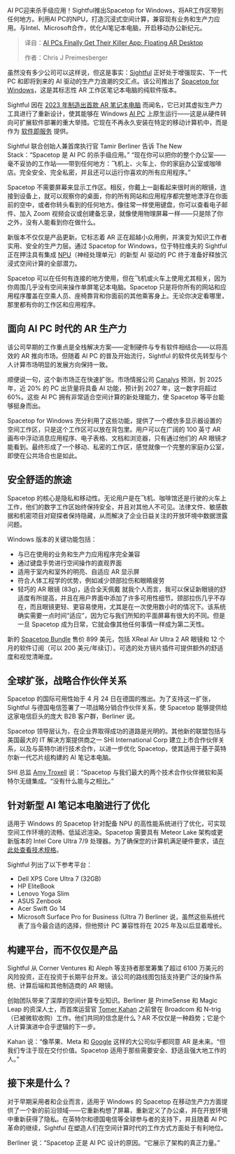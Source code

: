 
<!--
title: AI PC终于迎来了他们的杀手级应用：浮动AR桌面
cover: https://cdn.thenewstack.io/media/2025/05/b414f333-using-spacetop-on-plane-1.jpg
summary: AI PC迎来杀手级应用！Sightful推出Spacetop for Windows，将AR工作区带到任何地方。利用AI PC的NPU，打造沉浸式空间计算，兼容现有业务和生产力应用。与Intel、Microsoft合作，优化AI笔记本电脑，开启移动办公新纪元。
-->

AI PC迎来杀手级应用！Sightful推出Spacetop for Windows，将AR工作区带到任何地方。利用AI PC的NPU，打造沉浸式空间计算，兼容现有业务和生产力应用。与Intel、Microsoft合作，优化AI笔记本电脑，开启移动办公新纪元。

> 译自：[AI PCs Finally Get Their Killer App: Floating AR Desktop](https://thenewstack.io/ai-pcs-finally-get-their-killer-app-floating-ar-desktop/)
> 
> 作者：Chris J Preimesberger

虽然没有多少公司可以这样说，但这是事实：[Sightful](http://www.sightful.com/) 正好处于增强现实、下一代 PC 和即将到来的 AI 驱动的生产力浪潮的交汇点。该公司推出了 [Spacetop for Windows](https://www.sightful.com/product)，这是其标志性 AR 工作区笔记本电脑的纯软件版本。

Sightful 因在 [2023 年制造出首款 AR 笔记本电脑](https://thenewstack.io/new-spacetop-laptop-puts-your-workspace-in-the-air/) 而闻名，它已对其虚拟生产力工具进行了重新设计，使其能够在 Windows [AI PC](https://thenewstack.io/why-ai-pcs-are-not-for-developers/) 上原生运行——这是从硬件转向可扩展软件部署的重大举措。它现在不再永久安装在特定的移动计算机中，而是作为 [软件即服务](https://thenewstack.io/service-as-software-how-ai-agents-are-transforming-saas/) 提供。

Sightful 联合创始人兼首席执行官 Tamir Berliner 告诉 The New Stack：“Spacetop 是 AI PC 的杀手级应用。” “现在你可以把你的整个办公室——毫不妥协的工作站——带到任何地方：飞机上、火车上、你的家庭办公室或咖啡店。完全安全、完全私密，并且还可以运行你喜欢的所有应用程序。”

Spacetop 不需要屏幕来显示工作区。相反，你戴上一副看起来很时尚的眼镜，连接到设备上，就可以观察你的桌面，你的所有网站和应用程序都完整地漂浮在你面前的空中，或者你转头看到的任何地方。像往常一样使用键盘，你可以查看电子邮件、加入 Zoom 视频会议或创建备忘录，就像使用物理屏幕一样——只是除了你之外，没有人能看到你在做什么。

新版本不仅仅是产品更新。它标志着 AR 正在超越小众用例，并演变为知识工作者实用、安全的生产力层。通过 Spacetop for Windows，位于特拉维夫的 Sightful 正在押注具有集成 [NPU](https://thenewstack.io/how-to-run-deepseek-models-locally-on-a-windows-copilot-pc/)（神经处理单元）的新型 AI 驱动的 PC 终于准备好释放沉浸式空间计算的全部潜力。

Spacetop 可以在任何有连接的地方使用，但在飞机或火车上使用尤其相关，因为你周围几乎没有空间来操作单屏笔记本电脑。Spacetop 只是将你所有的网站和应用程序覆盖在空乘人员、座椅靠背和你面前的其他乘客身上。无论你决定看哪里，那里都有你的工作区和应用程序。

## 面向 AI PC 时代的 AR 生产力

该公司早期的工作重点是全栈解决方案——定制硬件与专有软件相结合——以将高效的 AR 推向市场。但随着 AI PC 的普及开始流行，Sightful 的软件优先转型与个人计算市场明显的发展方向保持一致。

顺便说一句，这个新市场正在快速扩张。市场情报公司 [Canalys](https://canalys.com/) 预测，到 2025 年，近 20% 的 PC 出货量将具备 AI 功能，预计到 2027 年，这一数字将超过 60%。这些 AI PC 拥有非常适合空间计算的新处理能力，使 Spacetop 等平台能够挺身而出。

Spacetop for Windows 充分利用了这些功能，提供了一个模仿多显示器设置的空间工作区，只是这个工作区可以放在背包里。用户可以在广阔的 100 英寸 AR 画布中浮动消息应用程序、电子表格、文档和浏览器，只有通过他们的 AR 眼镜才能看到。最终形成了一个移动、私密的工作区，感觉就像一个完整的家庭办公室，即使在公共场合也是如此。

## 安全舒适的旅途

Spacetop 的核心是隐私和移动性。无论用户是在飞机、咖啡馆还是行驶的火车上工作，他们的数字工作区始终保持安全，并且对其他人不可见。法律文件、敏感数据和机密项目对窥探者保持隐藏，从而解决了企业日益关注的开放环境中数据泄露问题。

Windows 版本的关键功能包括：

- 与已在使用的业务和生产力应用程序完全兼容
- 通过键盘手势进行空间操作的直观界面
- 适用于室内和室外的明亮、自适应 AR 显示屏
- 符合人体工程学的优势，例如减少颈部拉伤和眼睛疲劳
- 轻巧的 AR 眼镜 (83g)，适合全天佩戴
就我个人而言，我可以保证新眼镜的舒适度有所提高，并且在用户界面中添加了许多可用性细节。颈部拉伤几乎不存在，而且眼镜更轻、更容易使用，尤其是在一次使用数小时的情况下。该系统确实需要一点时间“适应”，因为它与我们所知的平面屏幕有很大的不同。但是一旦 Spacetop 成为日常，它就会像其他任何事情一样成为第二天性。

新的 [Spacetop Bundle](https://orders.sightful.com/products/spacetop-bundle-by-sightful) 售价 899 美元，包括 XReal Air Ultra 2 AR 眼镜和 12 个月的软件订阅（可以 200 美元/年续订）。可选的处方镜片插件可提供额外的舒适度和视觉清晰度。

## 全球扩张，战略合作伙伴关系
Spacetop 的国际可用性始于 4 月 24 日在德国的推出。为了支持这一扩张，Sightful 与德国电信签署了一项战略分销合作伙伴关系，使 Spacetop 能够提供给这家电信巨头的庞大 B2B 客户群，Berliner 说。

Spacetop 领导层认为，在企业界取得成功的道路是光明的。其他新的联盟包括与美国最大的 IT 解决方案提供商之一 SHI International Corp 建立上市合作伙伴关系，以及与英特尔进行技术合作，以进一步优化 Spacetop，使其适用于基于英特尔新一代芯片组构建的 AI 笔记本电脑。

SHI 总监 [Amy Troxell](https://www.linkedin.com/in/amy-troxell-960b4812/) 说：“Spacetop 与我们最大的两个技术合作伙伴微软和英特尔无缝集成。“没有什么能与之相比。”

## 针对新型 AI 笔记本电脑进行了优化
适用于 Windows 的 Spacetop 针对配备 NPU 的高性能系统进行了优化，可实现空间工作环境的流畅、低延迟渲染。Spacetop 需要具有 Meteor Lake 架构或更新版本的 Intel Core Ultra 7/9 处理器。为了确保您的计算机满足硬件要求，请[在此处查看技术规格](https://www.sightful.com/product#spec)。

Sightful 列出了以下参考平台：

- Dell XPS Core Ultra 7 (32GB)
- HP EliteBook
- Lenovo Yoga Slim
- ASUS Zenbook
- Acer Swift Go 14
- Microsoft Surface Pro for Business (Ultra 7)
Berliner 说，虽然这些系统代表了当今最合适的选择，但他预计 PC 兼容性将在 2025 年及以后显着增长。

## 构建平台，而不仅仅是产品
Sightful 从 Corner Ventures 和 Aleph 等支持者那里筹集了超过 6100 万美元的风险投资，正在投资于长期平台开发。该公司的路线图包括支持更广泛的操作系统、计算后端和其他制造商的 AR 眼镜。

创始团队带来了深厚的空间计算专业知识。Berliner 是 PrimeSense 和 Magic Leap 的资深人士，而首席运营官 [Tomer Kahan](https://www.linkedin.com/in/tomerkahan/?originalSubdomain=il) 之前曾在 Broadcom 和 N-trig（已被微软收购）工作。他们共同的信念是什么？AR 不仅仅是一种趋势；它是个人计算演进中合乎逻辑的下一步。

Kahan 说：“像苹果、Meta 和 [Google](https://cloud.google.com/?utm_content=inline+mention) 这样的大公司似乎都同意 AR 是未来。“但我们专注于现在交付价值。Spacetop 适用于那些需要安全、舒适且强大地工作的人。”

## 接下来是什么？
对于早期采用者和企业而言，适用于 Windows 的 Spacetop 在移动生产力方面提供了一个新的前沿领域——它重新构想了屏幕，重新定义了办公桌，并在开放环境中重新获得了隐私。在英特尔和德国电信等全球参与者的支持下，并且随着 AI PC 革命的继续，Sightful 在塑造人们在空间计算时代的工作方式方面处于有利地位。

Berliner 说：“Spacetop 正是 AI PC 设计的原因。“它展示了架构的真正力量。”